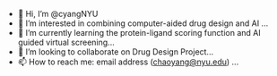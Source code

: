 - 👋 Hi, I’m @cyangNYU
- 👀 I’m interested in combining computer-aided drug design and AI ...
- 🌱 I’m currently learning the protein-ligand scoring function and AI guided virtual screening...
- 💞️ I’m looking to collaborate on Drug Design Project...
- 📫 How to reach me: email address (chaoyang@nyu.edu) ...

<!---
cyangNYU/cyangNYU is a ✨ special ✨ repository because its `README.md` (this file) appears on your GitHub profile.
You can click the Preview link to take a look at your changes.
--->
